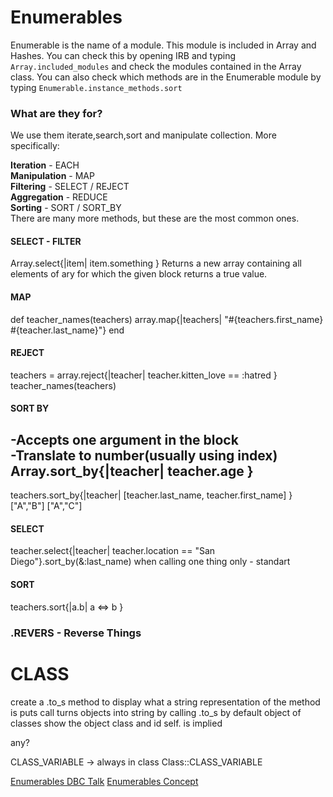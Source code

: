 # Enumerables
Enumerable is the name of a module. This module is included in Array and Hashes. You can check this by opening IRB and typing `Array.included_modules` and check the modules contained in the Array class. You can also check which methods are in the Enumerable module by typing `Enumerable.instance_methods.sort`
### What are they for?
We use them iterate,search,sort and manipulate collection. More specifically:  
  
**Iteration** - EACH  
**Manipulation** - MAP   
**Filtering** - SELECT / REJECT  
**Aggregation** - REDUCE  
**Sorting** - SORT / SORT_BY  
There are many more methods, but these are the most common ones.

#### SELECT - FILTER
Array.select{|item| item.something } 
Returns a new array containing all elements of ary 
for which the given block returns a true value.

#### MAP
  def teacher_names(teachers)
  array.map{|teachers| "#{teachers.first_name} #{teacher.last_name}"}
  end
  
#### REJECT
  teachers = array.reject{|teacher| teacher.kitten_love == :hatred }
  teacher_names(teachers)

#### SORT BY 
  
  -Accepts one argument in the block  
  -Translate to number(usually using index)
  Array.sort_by{|teacher| teacher.age }
  -----------------------
  teachers.sort_by{|teacher| [teacher.last_name, teacher.first_name] }
  ["A","B"]
  ["A","C"]
  
#### SELECT
  teacher.select{|teacher| teacher.location == "San Diego"}.sort_by(&:last_name)
  when calling one thing only - standart
  
#### SORT
  teachers.sort{|a.b| a <=> b }
  
### .REVERS - Reverse Things

# CLASS
create a .to_s method to display what a string representation of the method is 
puts call turns objects into string by calling .to_s
by default object of classes show the object class and id
self. is implied

any?

CLASS_VARIABLE -> always in class
Class::CLASS_VARIABLE  

[Enumerables DBC Talk](https://talks.devbootcamp.com/playing-with-enumerable-methods-and-objects)
[Enumerables Concept](https://www.sitepoint.com/guide-ruby-collections-iii-enumerable-enumerator/)

